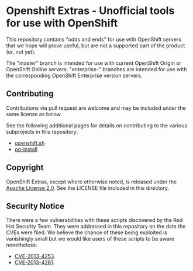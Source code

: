 Openshift Extras - Unofficial tools for use with OpenShift
==========================================================

This repository contains "odds and ends" for use with OpenShift servers
that we hope will prove useful, but are not a supported part of the
product (or, not yet).

The "master" branch is intended for use with current OpenShift Origin or
OpenShift Online servers. "enterprise-" branches are intended for use with
the corresponding OpenShift Enterprise version servers.

Contributing
----------------------

Contributions via pull request are welcome and may be included under the
same license as below.

See the following additional pages for details on contributing to the various
subprojects in this repository:

* [openshift.sh](https://github.com/openshift/openshift-extras/blob/enterprise-2.0/enterprise/install-scripts/README.md#contributing)
* [oo-install](https://github.com/brenton/openshift-extras/blob/enterprise-2.0/oo-install/README.md#contributing)

Copyright
----------------------

OpenShift Extras, except where otherwise noted, is released under the
[Apache License 2.0](http://www.apache.org/licenses/LICENSE-2.0.html).
See the LICENSE file included in this directory.

Security Notice
----------------------
There were a few vulnerabilities with these scripts discovered by the Red Hat
Security Team.  They were addressed in this repository on the date the CVEs
were filed.  We believe the chance of these being exploited is vanishingly
small but we would like users of these scripts to be aware nonetheless:

* [CVE-2013-4253](https://access.redhat.com/security/cve/CVE-2013-4253).
* [CVE-2013-4281](https://access.redhat.com/security/cve/CVE-2013-4281).

